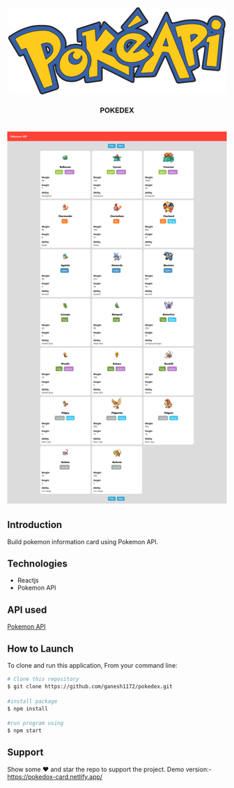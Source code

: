 <div align="center">
	<img height="200" src="https://raw.githubusercontent.com/PokeAPI/media/master/logo/pokeapi.svg?sanitize=true" alt="PokeAPI">
</div>                                                              

<h3 align="center">POKEDEX</h3>

<h1 align="center">
	<img
     width= "800px"
		alt="Pokedox Image"
		src="src/Image/pokedox.png">
</h1>  
<h2>Introduction</h2>
<p>Build pokemon information card using Pokemon API.</p>

<h2>Technologies</h2>
<ul>
<li>Reactjs</li>
<li>Pokemon API</li>
</ul>

<h2>API used</h2>

[Pokemon API](https://pokeapi.co/ "pokeapi")

<h2>How to Launch</h2>

To clone and run this application, From your command line:

```bash
# Clone this repository
$ git clone https://github.com/ganesh1172/pokedex.git

#install package
$ npm install

#run program using
$ npm start
```

## Support

Show some :heart: and star the repo to support the project. Demo version:- https://pokedox-card.netlify.app/



